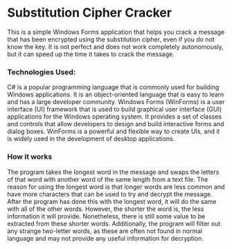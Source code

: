# Substitution Cipher Cracker

This is a simple Windows Forms application that helps you crack a message that has been encrypted using the substitution cipher, even if you do not know the key. It is not perfect and does not work completely autonomously, but it can speed up the time it takes to crack the message.

### Technologies Used:
C# is a popular programming language that is commonly used for building Windows applications. It is an object-oriented language that is easy to learn and has a large developer community.
Windows Forms (WinForms) is a user interface (UI) framework that is used to build graphical user interface (GUI) applications for the Windows operating system. It provides a set of classes and controls that allow developers to design and build interactive forms and dialog boxes. WinForms is a powerful and flexible way to create UIs, and it is widely used in the development of desktop applications.

### How it works
The program takes the longest word in the message and swaps the letters of that word with another word of the same length from a text file. The reason for using the longest word is that longer words are less common and have more characters that can be used to try and decrypt the message. After the program has done this with the longest word, it will do the same with all of the other words. However, the shorter the word is, the less information it will provide. Nonetheless, there is still some value to be extracted from these shorter words. Additionally, the program will filter out any strange two-letter words, as these are often not found in normal language and may not provide any useful information for decryption.
